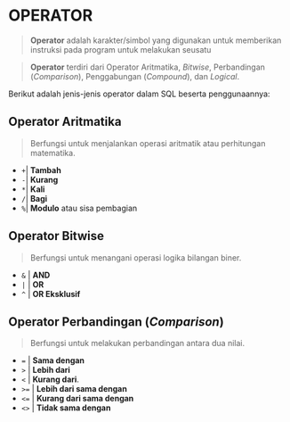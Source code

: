 # OPERATOR

> **Operator** adalah karakter/simbol yang digunakan untuk memberikan instruksi pada program untuk melakukan seusatu

> **Operator** terdiri dari Operator Aritmatika, _Bitwise_, Perbandingan (_Comparison_), Penggabungan (_Compound_), dan _Logical_.

Berikut adalah jenis-jenis operator dalam SQL beserta penggunaannya:

## Operator Aritmatika
> Berfungsi untuk menjalankan operasi aritmatik atau perhitungan matematika.

- `+`| **Tambah**
- `-`| **Kurang**
- `*`| **Kali**
- `/`| **Bagi**
- `%`| **Modulo** atau sisa pembagian

## Operator Bitwise
> Berfungsi untuk menangani operasi logika bilangan biner.

- `&` | **AND**
- `|` | **OR**
- `^` | **OR Eksklusif**

## Operator Perbandingan (_Comparison_)
> Berfungsi untuk melakukan perbandingan antara dua nilai.

- `=`  | **Sama dengan**
- `>`  | **Lebih dari**
- `<`  | **Kurang dari**.
- `>=` | **Lebih dari sama dengan**
- `<=` | **Kurang dari sama dengan**
- `<>` | **Tidak sama dengan**

